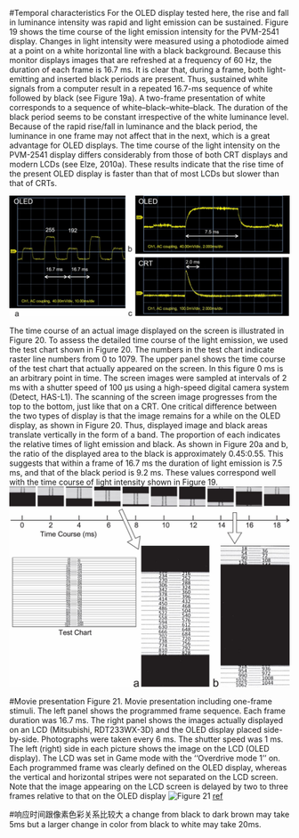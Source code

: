 #Temporal characteristics
For the OLED display tested here, the rise and fall in luminance intensity was rapid and light emission can be sustained. Figure 19 shows the time course of the light emission intensity for the PVM-2541 display. Changes in light intensity were measured using a photodiode aimed at a point on a white horizontal line with a black background. Because this monitor displays images that are refreshed at a frequency of 60 Hz, the duration of each frame is 16.7 ms. It is clear that, during a frame, both light-emitting and inserted black periods are present. Thus, sustained white signals from a computer result in a repeated 16.7-ms sequence of white followed by black (see Figure 19a). A two-frame presentation of white corresponds to a sequence of white–black–white–black. The duration of the black period seems to be constant irrespective of the white luminance level. Because of the rapid rise/fall in luminance and the black period, the luminance in one frame may not affect that in the next, which is a great advantage for OLED displays. The time course of the light intensity on the PVM-2541 display differs considerably from those of both CRT displays and modern LCDs (see Elze, 2010a). 
These results indicate that the rise time of the present OLED display is faster than that of most LCDs but slower than that of CRTs. 

![Figure 19](img/oled_response.jpeg)

The time course of an actual image displayed on the screen is illustrated in Figure 20. To assess the detailed time course of the light emission, we used the test chart shown in Figure 20. The numbers in the test chart indicate raster line numbers from 0 to 1079. The upper panel shows the time course of the test chart that actually appeared on the screen. In this figure 0 ms is an arbitrary point in time. The screen images were sampled at intervals of 2 ms with a shutter speed of 100 μs using a high-speed digital camera system (Detect, HAS-L1). The scanning of the screen image progresses from the top to the bottom, just like that on a CRT. One critical difference between the two types of display is that the image remains for a while on the OLED display, as shown in Figure 20. Thus, displayed image and black areas translate vertically in the form of a band. The proportion of each indicates the relative times of light emission and black. As shown in Figure 20a and b, the ratio of the displayed area to the black is approximately 0.45:0.55. This suggests that within a frame of 16.7 ms the duration of light emission is 7.5 ms, and that of the black period is 9.2 ms. These values correspond well with the time course of light intensity shown in Figure 19. 
![Figure 20](img/oled_scan.jpeg)

#Movie presentation
Figure 21. Movie presentation including one-frame stimuli. The left panel shows the programmed frame sequence. Each frame
duration was 16.7 ms. The right panel shows the images actually displayed on an LCD (Mitsubishi, RDT233WX-3D) and the OLED
display placed side-by-side. Photographs were taken every 6 ms. The shutter speed was 1 ms. The left (right) side in each picture
shows the image on the LCD (OLED display). The LCD was set in Game mode with the ‘‘Overdrive mode 1’’ on. Each programmed
frame was clearly defined on the OLED display, whereas the vertical and horizontal stripes were not separated on the LCD screen.
Note that the image appearing on the LCD screen is delayed by two to three frames relative to that on the OLED display
![Figure 21](http://jov.arvojournals.org/data/Journals/JOV/932812/i1534-7362-13-7-6-f21.jpeg)
[ref](http://jov.arvojournals.org/article.aspx?articleid=2121657)

#响应时间跟像素色彩关系比较大
a change from black to dark brown may take 5ms but a larger change in color from black to white may take 20ms.